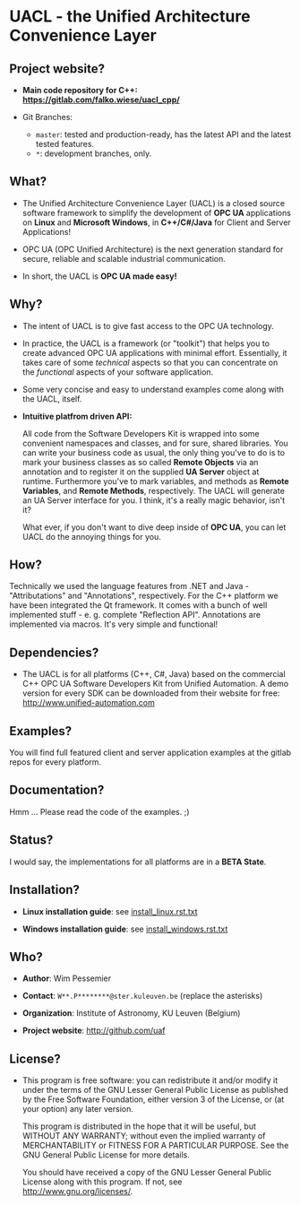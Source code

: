 UACL - the Unified Architecture Convenience Layer
===============================================================================


Project website?
-------------------------------------------------------------------------------

 - **Main code repository for **C++**: https://gitlab.com/falko.wiese/uacl_cpp/**

 - Git Branches:
 
     - `master`: tested and production-ready, has the latest API and the latest tested features.
     - `*`: development branches, only.

What?
-------------------------------------------------------------------------------

 - The Unified Architecture Convenience Layer (UACL) is a closed source software framework to simplify the 
   development of **OPC UA** applications on **Linux** and **Microsoft Windows**, in **C++/C#/Java** for 
   Client and Server Applications!
   
 - OPC UA (OPC Unified Architecture) is the next generation standard for secure, reliable
   and scalable industrial communication.
   
 - In short, the UACL is **OPC UA made easy!**


Why?
-------------------------------------------------------------------------------
   
 - The intent of UACL is to give fast access to the OPC UA technology.

 - In practice, the UACL is a framework (or "toolkit") that helps you to create advanced OPC UA 
   applications with minimal effort. Essentially, it takes care of some *technical* aspects so 
   that you can concentrate on the *functional* aspects of your software application.
   
 - Some very concise and easy to understand examples come along with the UACL, itself.
 
 - **Intuitive platfrom driven API:**

    All code from the Software Developers Kit is wrapped into some convenient namespaces and 
    classes, and for sure, shared libraries. You can write your business code as usual, the
    only thing you've to do is to mark your business classes as so called **Remote Objects** via
    an annotation and to register it on the supplied **UA Server** object at runtime. Furthermore
    you've to mark variables, and methods as **Remote Variables**, and **Remote Methods**, 
    respectively. The UACL will generate an UA Server interface for you. I think, it's a really
    magic behavior, isn't it?
    
    What ever, if you don't want to dive deep inside of **OPC UA**, you can let UACL do the 
    annoying things for you.


How?
-------------------------------------------------------------------------------

Technically we used the language features from .NET and Java - "Attributations" and
"Annotations", respectively. For the C++ platform we have been integrated the Qt
framework. It comes with a bunch of well implemented stuff - e. g. complete 
"Reflection API". Annotations are implemented via macros. It's very simple and functional!


Dependencies?
-------------------------------------------------------------------------------

 - The UACL is for all platforms (C++, C#, Java) based on the commercial C++ OPC UA Software Developers Kit 
   from Unified Automation. A demo version for every SDK can be downloaded from their website for free: 
   http://www.unified-automation.com
   

Examples?
-------------------------------------------------------------------------------

You will find full featured client and server application examples at the gitlab repos
for every platform.


Documentation?
-------------------------------------------------------------------------------

Hmm ... Please read the code of the examples. ;)


Status?
-------------------------------------------------------------------------------

I would say, the implementations for all platforms are in a **BETA State**.


Installation?
-------------------------------------------------------------------------------

 - **Linux installation guide**: see [install_linux.rst.txt](http://github.com/uaf/uaf/blob/master/install_linux.rst.txt)
  
 - **Windows installation guide**: see [install_windows.rst.txt](http://github.com/uaf/uaf/blob/master/install_windows.rst.txt)


Who?
-------------------------------------------------------------------------------

 - **Author**: Wim Pessemier

 - **Contact**: `W**.P********@ster.kuleuven.be` (replace the asterisks)

 - **Organization**: Institute of Astronomy, KU Leuven (Belgium)

 - **Project website**: http://github.com/uaf
 

License?
-------------------------------------------------------------------------------

 - This program is free software: you can redistribute it and/or modify
   it under the terms of the GNU Lesser General Public License as
   published by the Free Software Foundation, either version 3 of the
   License, or (at your option) any later version.

   This program is distributed in the hope that it will be useful,
   but WITHOUT ANY WARRANTY; without even the implied warranty of
   MERCHANTABILITY or FITNESS FOR A PARTICULAR PURPOSE.  See the
   GNU General Public License for more details.

   You should have received a copy of the GNU Lesser General Public License
   along with this program.  If not, see <http://www.gnu.org/licenses/>.


